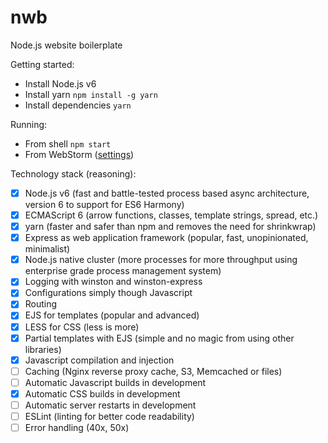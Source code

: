 # nwb
Node.js website boilerplate

Getting started:

- Install Node.js v6
- Install yarn `npm install -g yarn`
- Install dependencies `yarn`

Running:

- From shell `npm start`
- From WebStorm ([settings](https://cloud.githubusercontent.com/assets/3115942/23690339/290c0450-03c1-11e7-90cf-40bad11da836.png))

Technology stack (reasoning):

- [x] Node.js v6 (fast and battle-tested process based async architecture, version 6 to support for ES6 Harmony)
- [x] ECMAScript 6 (arrow functions, classes, template strings, spread, etc.)
- [x] yarn (faster and safer than npm and removes the need for shrinkwrap)
- [x] Express as web application framework (popular, fast, unopinionated, minimalist)
- [x] Node.js native cluster (more processes for more throughput using enterprise grade process management system)
- [x] Logging with winston and winston-express
- [x] Configurations simply though Javascript
- [x] Routing
- [x] EJS for templates (popular and advanced)
- [x] LESS for CSS (less is more)
- [x] Partial templates with EJS (simple and no magic from using other libraries)
- [x] Javascript compilation and injection
- [ ] Caching (Nginx reverse proxy cache, S3, Memcached or files)
- [ ] Automatic Javascript builds in development
- [x] Automatic CSS builds in development
- [ ] Automatic server restarts in development
- [ ] ESLint (linting for better code readability)
- [ ] Error handling (40x, 50x)
